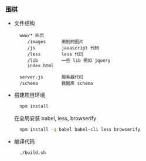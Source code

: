 ### 围棋
- 文件结构
  ```
    www/* 网页
       /images      用到的图片
       /js          javascript 代码
       /less        less 代码
       /lib         一些 lib 例如 jquery
       index.html

    server.js       服务器代码
    /schema         数据库 schema        
  ```

- 搭建项目环境
  ```sh
    npm install
  ```
  在全局安装 babel, less, browserify
  ```sh
    npm install -g babel babel-cli less browserify
  ```
- 编译代码
  ```sh
    ./build.sh
  ```
